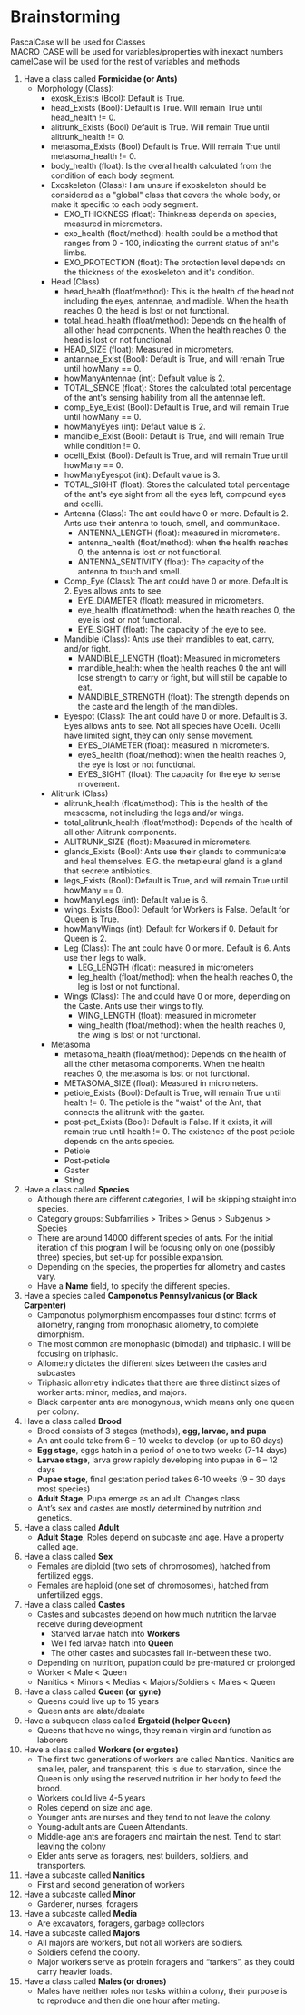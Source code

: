 # Brainstorming
<p>
PascalCase will be used for Classes<br>
MACRO_CASE will be used for variables/properties with inexact numbers<br>
camelCase will be used for the rest of variables and methods<br>
</p>

1. Have a class called **Formicidae (or Ants)**
    - Morphology (Class):
        - exosk_Exists (Bool): Default is True.
        - head_Exists (Bool): Default is True. Will remain True until head_health != 0.
        - alitrunk_Exists (Bool) Default is True. Will remain True until alitrunk_health != 0.
        - metasoma_Exists (Bool) Default is True. Will remain True until metasoma_health != 0.
        - body_health (float): Is the overal health calculated from the condition of each body segment.
	    - Exoskeleton (Class): I am unsure if exoskeleton should be considered as a "global" class that covers the whole body, or make it specific to each body segment.
            - EXO_THICKNESS (float): Thinkness depends on species, measured in micrometers.
            - exo_health (float/method): health could be a method that ranges from 0 - 100, indicating the current status of ant's limbs.
            - EXO_PROTECTION (float): The protection level depends on the thickness of the exoskeleton and it's condition.
        - Head (Class)
            - head_health (float/method): This is the health of the head not including the eyes, antennae, and madible. When the health reaches 0, the head is lost or not functional.
            - total_head_health (float/method): Depends on the health of all other head components. When the health reaches 0, the head is lost or not functional.
            - HEAD_SIZE (float): Measured in micrometers.
            - antannae_Exist (Bool): Default is True, and will remain True until howMany == 0.
            - howManyAntennae (int): Default value is 2.
            - TOTAL_SENCE (float): Stores the calculated total percentage of the ant's sensing hability from all the antennae left.
            - comp_Eye_Exist (Bool): Default is True, and will remain True until howMany == 0.
            - howManyEyes (int): Defaut value is 2.
            - mandible_Exist (Bool): Default is True, and will remain True while condition != 0.
            - ocelli_Exist (Bool): Default is True, and will remain True until howMany == 0.
            - howManyEyespot (int): Default value is 3.
            - TOTAL_SIGHT (float): Stores the calculated total percentage of the ant's eye sight from all the eyes left, compound eyes and ocelli.
            - Antenna (Class): The ant could have 0 or more. Default is 2. Ants use their antenna to touch, smell, and communitace.
                - ANTENNA_LENGTH (float): measured in micrometers.
                - antenna_health (float/method): when the health reaches 0, the antenna is lost or not functional.
                - ANTENNA_SENTIVITY (float): The capacity of the antenna to touch and smell.
            - Comp_Eye (Class): The ant could have 0 or more. Default is 2. Eyes allows ants to see.
                - EYE_DIAMETER (float): measured in micrometers.
                - eye_health (float/method): when the health reaches 0, the eye is lost or not functional.
                - EYE_SIGHT (float): The capacity of the eye to see.
            - Mandible (Class): Ants use their mandibles to eat, carry, and/or fight.
                - MANDIBLE_LENGTH (float): Measured in micrometers
                - mandible_health: when the health reaches 0 the ant will lose strength to carry or fight, but will still be capable to eat.
                - MANDIBLE_STRENGTH (float): The strength depends on the caste and the length of the manidibles.
            - Eyespot (Class): The ant could have 0 or more. Default is 3. Eyes allows ants to see. Not all species have Ocelli. Ocelli have limited sight, they can only sense movement.
                - EYES_DIAMETER (float): measured in micrometers.
                - eyeS_health (float/method): when the health reaches 0, the eye is lost or not functional.
                - EYES_SIGHT (float): The capacity for the eye to sense movement.
        - Alitrunk (Class)
            - alitrunk_health (float/method): This is the health of the mesosoma, not including the legs and/or wings.
            - total_alitrunk_health (float/method): Depends of the health of all other Alitrunk components.
            - ALITRUNK_SIZE (float): Measured in micrometers.
            - glands_Exists (Bool): Ants use their glands to communicate and heal themselves. E.G. the metapleural gland is a gland that secrete antibiotics.
            - legs_Exists (Bool): Default is True, and will remain True until howMany == 0.
            - howManyLegs (int): Default value is 6.
            - wings_Exists (Bool): Default for Workers is False. Default for Queen is True.
            - howManyWings (int): Default for Workers if 0. Default for Queen is 2.
            - Leg (Class): The ant could have 0 or more. Default is 6. Ants use their legs to walk.
                - LEG_LENGTH (float): measured in micrometers
                - leg_health (float/method): when the health reaches 0, the leg is lost or not functional.
            - Wings (Class): The and could have 0 or more, depending on the Caste. Ants use their wings to fly.
                - WING_LENGTH (float): measured in micrometer
                - wing_health (float/method): when the health reaches 0, the wing is lost or not functional.
        - Metasoma
            - metasoma_health (float/method): Depends on the health of all the other metasoma components. When the health reaches 0, the metasoma is lost or not functional.
            - METASOMA_SIZE (float): Measured in micrometers.
            - petiole_Exists (Bool): Default is True, will remain True until health != 0. The petiole is the "waist" of the Ant, that connects the allitrunk with the gaster. 
            - post-pet_Exists (Bool): Default is False. If it exists, it will remain true until health != 0. The existence of the post petiole depends on the ants species.
            - Petiole
            - Post-petiole
            - Gaster
            - Sting
2. Have a class called **Species**
    - Although there are different categories, I will be skipping straight into species.
    - Category groups: Subfamilies > Tribes > Genus > Subgenus > Species
    - There are around 14000 different species of ants. For the initial iteration of this program I will be focusing only on one (possibly three) species, but set-up for possible expansion.
    - Depending on the species, the properties for allometry and castes vary.
    - Have a **Name** field, to specify the different species.
3. Have a species called **Camponotus Pennsylvanicus (or Black Carpenter)**
    - Camponotus polymorphism encompasses four distinct forms of allometry, ranging from monophasic allometry, to complete dimorphism.
    - The most common are monophasic (bimodal) and triphasic. I will be focusing on triphasic.
    - Allometry dictates the different sizes between the castes and subcastes
    - Triphasic allometry indicates that there are three distinct sizes of worker ants: minor, medias, and majors.
    - Black carpenter ants are monogynous, which means only one queen per colony.
4. Have a class called **Brood**
    - Brood consists of 3 stages (methods), **egg, larvae, and pupa**
    - An ant could take from 6 – 10 weeks to develop (or up to 60 days)
    - **Egg stage**, eggs hatch in a period of one to two weeks (7-14 days)
    - **Larvae stage**, larva grow rapidly developing into pupae in 6 – 12 days
    - **Pupae stage**, final gestation period takes 6-10 weeks (9 – 30 days most species)
    - **Adult Stage**, Pupa emerge as an adult. Changes class.
    - Ant’s sex and castes are mostly determined by nutrition and genetics.
5. Have a class called **Adult**
    - **Adult Stage**, Roles depend on subcaste and age. Have a property called age.
6. Have a class called **Sex**
    - Females are diploid (two sets of chromosomes), hatched from fertilized eggs.
    - Females are haploid (one set of chromosomes), hatched from unfertilized eggs.
7. Have a class called **Castes**
    - Castes and subcastes depend on how much nutrition the larvae receive during development
        - Starved larvae hatch into **Workers**
        - Well fed larvae hatch into **Queen**
        - The other castes and subcastes fall in-between these two.
    - Depending on nutrition, pupation could be pre-matured or prolonged
    - Worker < Male < Queen
    - Nanitics < Minors < Medias < Majors/Soldiers < Males < Queen
8. Have a class called **Queen (or gyne)**
    - Queens could live up to 15 years
    - Queen ants are alate/dealate
9. Have a subqueen class called **Ergatoid (helper Queen)**
    - Queens that have no wings, they remain virgin and function as laborers
10. Have a class called **Workers (or ergates)**
    - The first two generations of workers are called Nanitics. Nanitics are smaller, paler, and transparent; this is due to starvation, since the Queen is only using the reserved nutrition in her body to feed the brood.
    - Workers could live 4-5 years
    - Roles depend on size and age.
    - Younger ants are nurses and they tend to not leave the colony.
    - Young-adult ants are Queen Attendants.
    - Middle-age ants are foragers and maintain the nest. Tend to start leaving the colony
    - Elder ants serve as foragers, nest builders, soldiers, and transporters.
11. Have a subcaste called **Nanitics**
    - First and second generation of workers
12. Have a subcaste called **Minor**
    - Gardener, nurses, foragers
13. Have a subcaste called **Media**
    - Are excavators, foragers, garbage collectors
14. Have a subcaste called **Majors**
    - All majors are workers, but not all workers are soldiers.
    - Soldiers defend the colony.
    - Major workers serve as protein foragers and “tankers”, as they could carry heavier loads.
15. Have a class called **Males (or drones)**
    - Males have neither roles nor tasks within a colony, their purpose is to reproduce and then die one hour after mating.
